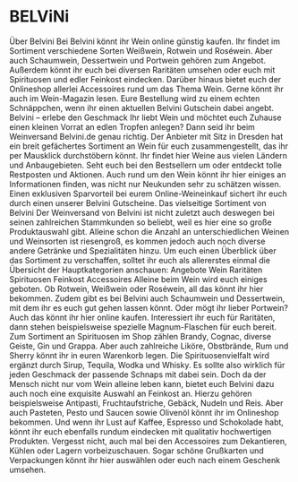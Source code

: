 # BELViNi
Über Belvini
Bei Belvini könnt ihr Wein online günstig kaufen. Ihr findet im Sortiment verschiedene Sorten Weißwein, Rotwein und Roséwein. Aber auch Schaumwein, Dessertwein und Portwein gehören zum Angebot. Außerdem könnt ihr euch bei diversen Raritäten umsehen oder euch mit Spirituosen und edler Feinkost eindecken. Darüber hinaus bietet euch der Onlineshop allerlei Accessoires rund um das Thema Wein. Gerne könnt ihr auch im Wein-Magazin lesen. Eure Bestellung wird zu einem echten Schnäppchen, wenn ihr einen aktuellen Belvini Gutschein dabei angebt.
Belvini – erlebe den Geschmack
Ihr liebt Wein und möchtet euch Zuhause einen kleinen Vorrat an edlen Tropfen anlegen? Dann seid ihr beim Weinversand Belvini.de genau richtig. Der Anbieter mit Sitz in Dresden hat ein breit gefächertes Sortiment an Wein für euch zusammengestellt, das ihr per Mausklick durchstöbern könnt. Ihr findet hier Weine aus vielen Ländern und Anbaugebieten. Seht euch bei den Bestsellern um oder entdeckt tolle Restposten und Aktionen. Auch rund um den Wein könnt ihr hier einiges an Informationen finden, was nicht nur Neukunden sehr zu schätzen wissen. Einen exklusiven Sparvorteil bei eurem Online-Weineinkauf sichert ihr euch durch einen unserer Belvini Gutscheine.
Das vielseitige Sortiment von Belvini
Der Weinversand von Belvini ist nicht zuletzt auch deswegen bei seinen zahlreichen Stammkunden so beliebt, weil es hier eine so große Produktauswahl gibt. Alleine schon die Anzahl an unterschiedlichen Weinen und Weinsorten ist riesengroß, es kommen jedoch auch noch diverse andere Getränke und Spezialitäten hinzu. Um euch einen Überblick über das Sortiment zu verschaffen, solltet ihr euch als allererstes einmal die Übersicht der Hauptkategorien anschauen:
Angebote
Wein
Raritäten
Spirituosen
Feinkost
Accessoires
Alleine beim Wein wird euch einiges geboten. Ob Rotwein, Weißwein oder Roséwein, all das könnt ihr hier bekommen. Zudem gibt es bei Belvini auch Schaumwein und Dessertwein, mit dem ihr es euch gut gehen lassen könnt. Oder mögt ihr lieber Portwein? Auch das könnt ihr hier online kaufen. Interessiert ihr euch für Raritäten, dann stehen beispielsweise spezielle Magnum-Flaschen für euch bereit. Zum Sortiment an Spirituosen im Shop zählen Brandy, Cognac, diverse Geiste, Gin und Grappa. Aber auch zahlreiche Liköre, Obstbrände, Rum und Sherry könnt ihr in euren Warenkorb legen. Die Spirituosenvielfalt wird ergänzt durch Sirup, Tequila, Wodka und Whisky. Es sollte also wirklich für jeden Geschmack der passende Schnaps mit dabei sein. Doch da der Mensch nicht nur vom Wein alleine leben kann, bietet euch Belvini dazu auch noch eine exquisite Auswahl an Feinkost an. Hierzu gehören beispielsweise Antipasti, Fruchtaufstriche, Gebäck, Nudeln und Reis. Aber auch Pasteten, Pesto und Saucen sowie Olivenöl könnt ihr im Onlineshop bekommen. Und wenn ihr Lust auf Kaffee, Espresso und Schokolade habt, könnt ihr euch ebenfalls rundum eindecken mit qualitativ hochwertigen Produkten. Vergesst nicht, auch mal bei den Accessoires zum Dekantieren, Kühlen oder Lagern vorbeizuschauen. Sogar schöne Grußkarten und Verpackungen könnt ihr hier auswählen oder euch nach einem Geschenk umsehen.
